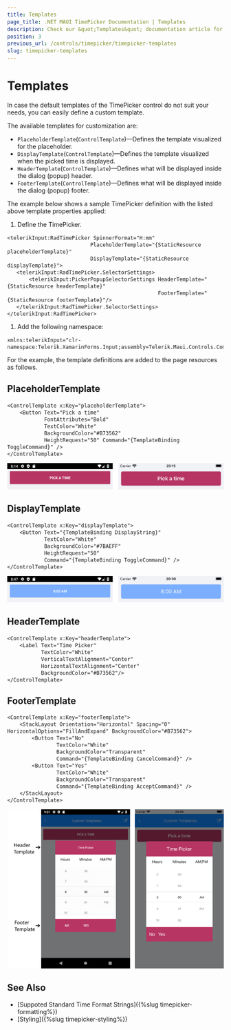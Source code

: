 ```yaml
---
title: Templates
page_title: .NET MAUI TimePicker Documentation | Templates
description: Check our &quot;Templates&quot; documentation article for Telerik TimePicker for .NET MAUI.
position: 3
previous_url: /controls/timepicker/timepicker-templates
slug: timepicker-templates
---
```


# Templates

In case the default templates of the TimePicker control do not suit your needs, you can easily define a custom template.

The available templates for customization are:

* `PlaceholderTemplate`(`ControlTemplate`)&mdash;Defines the template visualized for the placeholder.  
* `DisplayTemplate`(`ControlTemplate`)&mdash;Defines the template visualized when the picked time is displayed.
* `HeaderTemplate`(`ControlTemplate`)&mdash;Defines what will be displayed inside the dialog (popup) header.
* `FooterTemplate`(`ControlTemplate`)&mdash;Defines what will be displayed inside the dialog (popup) footer.

The example below shows a sample TimePicker definition with the listed above template properties applied:

1. Define the TimePicker.

 ```XAML
<telerikInput:RadTimePicker SpinnerFormat="H:mm"
                            PlaceholderTemplate="{StaticResource placeholderTemplate}"
                            DisplayTemplate="{StaticResource displayTemplate}">
    <telerikInput:RadTimePicker.SelectorSettings>
        <telerikInput:PickerPopupSelectorSettings HeaderTemplate="{StaticResource headerTemplate}"
                                                  FooterTemplate="{StaticResource footerTemplate}"/>
    </telerikInput:RadTimePicker.SelectorSettings>
</telerikInput:RadTimePicker>
 ```

1. Add the following namespace:

 ```XAML
 xmlns:telerikInput="clr-namespace:Telerik.XamarinForms.Input;assembly=Telerik.Maui.Controls.Compatibility"
 ```

For the example, the template definitions are added to the page resources as follows.

## PlaceholderTemplate

```XAML
<ControlTemplate x:Key="placeholderTemplate">
    <Button Text="Pick a time"
            FontAttributes="Bold"
            TextColor="White"
            BackgroundColor="#B73562"
            HeightRequest="50" Command="{TemplateBinding ToggleCommand}" />
</ControlTemplate>
```

![RadTimePicker PlaceholderTemplate](images/timepicker_placeholder_template.png)

## DisplayTemplate

```XAML
<ControlTemplate x:Key="displayTemplate">
    <Button Text="{TemplateBinding DisplayString}"
            TextColor="White"
            BackgroundColor="#7BAEFF"
            HeightRequest="50"
            Command="{TemplateBinding ToggleCommand}" />
</ControlTemplate>
```

![RadTimePicker DisplayTemplate](images/timepicker_display_template.png)

## HeaderTemplate

```XAML
<ControlTemplate x:Key="headerTemplate">
    <Label Text="Time Picker"
           TextColor="White"
           VerticalTextAlignment="Center"
           HorizontalTextAlignment="Center"
           BackgroundColor="#B73562"/>
</ControlTemplate>
```

## FooterTemplate

```XAML
<ControlTemplate x:Key="footerTemplate">
    <StackLayout Orientation="Horizontal" Spacing="0" HorizontalOptions="FillAndExpand" BackgroundColor="#B73562">
        <Button Text="No"
                TextColor="White"
                BackgroundColor="Transparent"
                Command="{TemplateBinding CancelCommand}" />
        <Button Text="Yes"
                TextColor="White"
                BackgroundColor="Transparent"
                Command="{TemplateBinding AcceptCommand}" />
    </StackLayout>
</ControlTemplate>
```

![RadTimePicker FooterTemplate](images/timepicker_header_footer_template.png)


## See Also

- [Suppoted Standard Time Format Strings]({%slug timepicker-formatting%})
- [Styling]({%slug timepicker-styling%})
